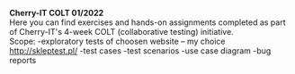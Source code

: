 <b>Cherry-IT COLT 01/2022</b><br>
Here you can find exercises and hands-on assignments completed as part of Cherry-IT's 4-week COLT (collaborative testing) initiative.<br>
Scope:
-exploratory tests of choosen website – my choice http://skleptest.pl/ 
-test cases
-test scenarios
-use case diagram
-bug reports
